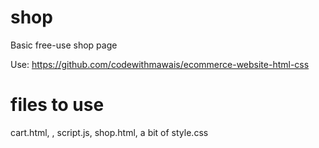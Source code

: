 # shop
Basic free-use shop page

Use: https://github.com/codewithmawais/ecommerce-website-html-css

# files to use
cart.html, , script.js, shop.html, a bit of style.css
